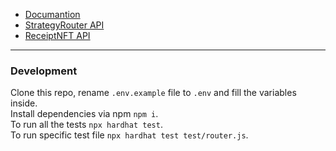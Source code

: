 * [Documantion](./docs/docs.md)  
* [StrategyRouter API](./docs/StrategyRouter.md)  
* [ReceiptNFT API](./docs/ReceiptNFT.md)  

---

### Development
Clone this repo, rename `.env.example` file to `.env` and fill the variables inside.  
Install dependencies via npm `npm i`.  
To run all the tests `npx hardhat test`.  
To run specific test file `npx hardhat test test/router.js`.  